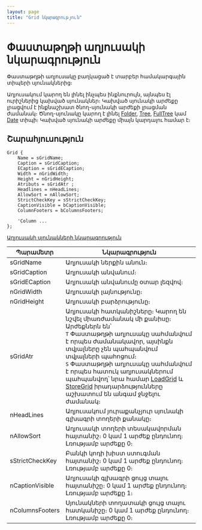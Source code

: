 ```yaml
---
layout: page
title: "Grid նկարագրություն"
---
```


# Փաստաթղթի աղյուսակի նկարագրություն 

Փաստաթղթի աղյուսակը բաղկացած է տարբեր համակարգային տիպերի սյունակներից։ 

Աղյուսակում կարող են լինել ինչպես ինքնուրույն, այնպես էլ ուրիշներից կախված սյունակներ։ Կախված սյունակի արժեքը լրացվում է ինքնաշխատ ծնող-սյունակի արժեքի լրացման ժամանակ։ Ծնող-սյունակը կարող է լինել [Folder](Types/Folder().md), [Tree](Types/Tree().md), [FullTree](Types/FULLTREE().md) կամ [Date](Types/Date().md) տիպի։ Կախված սյունակի արժեքը միայն կարդալու համար է։ 

## Շարահյուսություն

``` as4x
Grid { 
    Name = sGridName;
    Caption = sGridCaption;
    ECaption = sGridECaption;  
    Width = nGridWidth;
    Height = nGridHeight; 
    Atributs = sGridAtr ;           
    Headlines = nHeadLines; 
    AllowSort = nAllowSort;
    StrictCheckKey = sStrictCheckKey;
    CaptionVisible = bCaptionVisible;
    ColumnFooters = bColumnsFooters;

    'Column ...
};
```

[Աղյուսակի սյունակների նկարագրություն](gridcolumn.html)

| Պարամետր | Նկարագրություն |
|--|--|
| sGridName | Աղյուսակի ներքին անուն։ |
| sGridCaption | Աղյուսակի անվանում։ |
| sGridECaption | Աղյուսակի անվանումը օտար լեզվով։ |
| nGridWidth | Աղյուսակի լայնությունը։ |
| nGridHeight | Աղյուսակի բարձրությունը։ |
| sGridAtr | Աղյուսակի հատկանիշները։ Կարող են նշվել միառժամանակ մի քանիսը։ Արժեքներն են՝ <br/> `T` Փաստաթղթի աղյուսակը սահմանվում է որպես ժամանակավոր, այսինքն տվյալները չեն պահպանվում տվյալների պահոցում։ <br/> `S` Փաստաթղթի աղյուսակը սահմանվում է որպես հատուկ աղյուսակներում պահպանվող՝ նրա համար [LoadGrid](ScriptProcs/LoadGrid.html) և [StoreGrid](ScriptProcs/StoreGrid.html) իրադարձությունները աշխատում են անգամ ջնջելու ժամանակ։ |
| nHeadLines | Աղյուսակում յուրաքանչյուր սյունակի գլխագրի տողերի քանակը։ |
| nAllowSort | Աղյուսակի տողերի տեսակավորման հայտանիշ։ 0 կամ 1 արժեք ընդունող։ Լռությամբ արժեքը 0։ |
| sStrictCheckKey | Բանկի կոդի խիստ ստուգման հայտանիշ։ 0 կամ 1 արժեք ընդունող։ Լռությամբ արժեքը 0։ |
| nCaptionVisible | Աղյուսակի գլխագրի ցույց տալու հայտանիշը։ 0 կամ 1 արժեք ընդունող։ Լռությամբ արժեքը 1։ |
| nColumnsFooters | Սյունակների տողատակի ցույց տալու հատկանիշը։ 0 կամ 1 արժեք ընդունող։ Լռությամբ արժեքը 0։ |